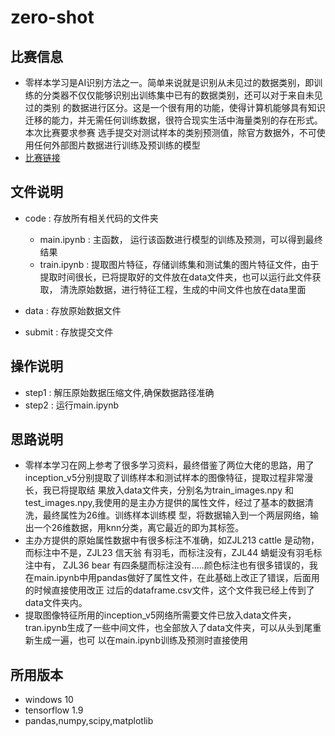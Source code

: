 # zero-shot
## 比赛信息
- 零样本学习是AI识别方法之一。简单来说就是识别从未见过的数据类别，即训练的分类器不仅仅能够识别出训练集中已有的数据类别，还可以对于来自未见过的类别
  的数据进行区分。这是一个很有用的功能，使得计算机能够具有知识迁移的能力，并无需任何训练数据，很符合现实生活中海量类别的存在形式。本次比赛要求参赛
  选手提交对测试样本的类别预测值，除官方数据外，不可使用任何外部图片数据进行训练及预训练的模型
- [比赛链接](https://tianchi.aliyun.com/competition/information.htm?spm=5176.100067.5678.2.668547d0M9SQTW&raceId=231677)
## 文件说明
- code : 存放所有相关代码的文件夹
    - main.ipynb :  主函数， 运行该函数进行模型的训练及预测，可以得到最终结果
    - train.ipynb : 提取图片特征，存储训练集和测试集的图片特征文件，由于提取时间很长，已将提取好的文件放在data文件夹，也可以运行此文件获取，
                   清洗原始数据，进行特征工程，生成的中间文件也放在data里面
    
- data : 存放原始数据文件
- submit : 存放提交文件

## 操作说明
- step1 : 解压原始数据压缩文件,确保数据路径准确
- step2 : 运行main.ipynb
## 思路说明
- 零样本学习在网上参考了很多学习资料，最终借鉴了两位大佬的思路，用了inception_v5分别提取了训练样本和测试样本的图像特征，提取过程非常漫长，我已将提取结   果放入data文件夹，分别名为train_images.npy 和 test_images.npy,我使用的是主办方提供的属性文件，经过了基本的数据清洗，最终属性为26维。训练样本训练模   型，将数据输入到一个两层网络，输出一个26维数据，用knn分类，离它最近的即为其标签。
- 主办方提供的原始属性数据中有很多标注不准确，如ZJL213 cattle 是动物，而标注中不是，ZJL23 信天翁 有羽毛，而标注没有，ZJL44 蜻蜓没有羽毛标注中有，
  ZJL36 bear 有四条腿而标注没有.....颜色标注也有很多错误的，我在main.ipynb中用pandas做好了属性文件，在此基础上改正了错误，后面用的时候直接使用改正
  过后的dataframe.csv文件，这个文件我已经上传到了data文件夹内。
- 提取图像特征所用的inception_v5网络所需要文件已放入data文件夹，tran.ipynb生成了一些中间文件，也全部放入了data文件夹，可以从头到尾重新生成一遍，也可   以在main.ipynb训练及预测时直接使用
## 所用版本
- windows 10
- tensorflow 1.9
- pandas,numpy,scipy,matplotlib
  
  
